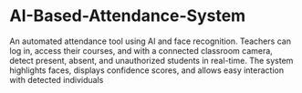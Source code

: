# AI-Based-Attendance-System
An automated attendance tool using AI and face recognition. Teachers can log in, access their courses, and with a connected classroom camera, detect present, absent, and unauthorized students in real-time. The system highlights faces, displays confidence scores, and allows easy interaction with detected individuals
